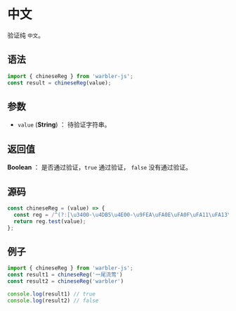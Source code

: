 

# 中文

验证纯 `中文`。

## 语法

```js
import { chineseReg } from 'warbler-js';
const result = chineseReg(value);
```

## 参数

- `value` (**String**) ： 待验证字符串。

## 返回值

**Boolean** ： 是否通过验证，`true` 通过验证， `false` 没有通过验证。

## 源码

```js
const chineseReg = (value) => {
  const reg = /^(?:[\u3400-\u4DB5\u4E00-\u9FEA\uFA0E\uFA0F\uFA11\uFA13\uFA14\uFA1F\uFA21\uFA23\uFA24\uFA27-\uFA29]|[\uD840-\uD868\uD86A-\uD86C\uD86F-\uD872\uD874-\uD879][\uDC00-\uDFFF]|\uD869[\uDC00-\uDED6\uDF00-\uDFFF]|\uD86D[\uDC00-\uDF34\uDF40-\uDFFF]|\uD86E[\uDC00-\uDC1D\uDC20-\uDFFF]|\uD873[\uDC00-\uDEA1\uDEB0-\uDFFF]|\uD87A[\uDC00-\uDFE0])+$/;
  return reg.test(value);
};
```

## 例子

```js
import { chineseReg } from 'warbler-js';
const result1 = chineseReg('一尾流莺')
const result2 = chineseReg('warbler')

console.log(result1) // true
console.log(result2) // false
```
